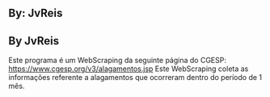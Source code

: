 ## By: JvReis
## By JvReis
Este programa é um WebScraping da seguinte página do CGESP: https://www.cgesp.org/v3/alagamentos.jsp
Este WebScraping coleta as informações referente a alagamentos que ocorreram dentro do período de 1 mês.
